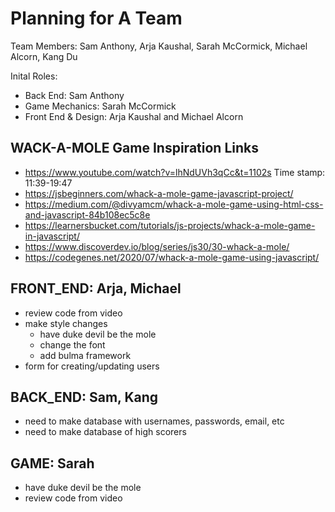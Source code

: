 # Planning for A Team

Team Members: Sam Anthony, Arja Kaushal, Sarah McCormick, Michael Alcorn, Kang Du

Inital Roles:
- Back End: Sam Anthony
- Game Mechanics: Sarah McCormick
- Front End & Design: Arja Kaushal and Michael Alcorn

## WACK-A-MOLE Game Inspiration Links
- https://www.youtube.com/watch?v=lhNdUVh3qCc&t=1102s Time stamp: 11:39-19:47
- https://jsbeginners.com/whack-a-mole-game-javascript-project/
- https://medium.com/@divyamcm/whack-a-mole-game-using-html-css-and-javascript-84b108ec5c8e
- https://learnersbucket.com/tutorials/js-projects/whack-a-mole-game-in-javascript/
- https://www.discoverdev.io/blog/series/js30/30-whack-a-mole/
- https://codegenes.net/2020/07/whack-a-mole-game-using-javascript/


## FRONT_END: Arja, Michael
- review code from video
- make style changes
    - have duke devil be the mole
    - change the font
    - add bulma framework
- form for creating/updating users

## BACK_END: Sam, Kang
- need to make database with usernames, passwords, email, etc
- need to make database of high scorers

## GAME: Sarah
- have duke devil be the mole
- review code from video
